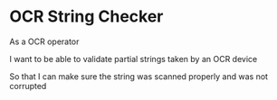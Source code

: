 # OCR String Checker

As a OCR operator 

I want to be able to validate partial strings taken by an OCR device

So that I can make sure the string was scanned properly and was not corrupted
